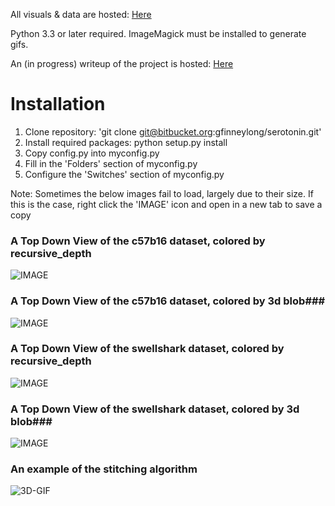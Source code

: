 All visuals & data are hosted: [Here](https://www.dropbox.com/sh/s136nj2b780e22d/AACy854x31kk4U11daFO1Z-0a?dl=0)

Python 3.3 or later required. ImageMagick must be installed to generate gifs.

An (in progress) writeup of the project is hosted: [Here](https://drive.google.com/open?id=0B5YXBruzm8zDUWxkbkQ4TXdEWUU)

# Installation
1. Clone repository: 'git clone git@bitbucket.org:gfinneylong/serotonin.git'
2. Install required packages: python setup.py install
3. Copy config.py into myconfig.py
4. Fill in the 'Folders' section of myconfig.py
5. Configure the 'Switches' section of myconfig.py

Note: Sometimes the below images fail to load, largely due to their size. If this is the case, right click the 'IMAGE' icon and open in a new tab to save a copy

### A Top Down View of the c57b16 dataset, colored by recursive_depth ###
![IMAGE](https://www.dropbox.com/s/4smgqwqimxn4e0s/c57b16_top_depth.png?dl=1)

### A Top Down View of the c57b16 dataset, colored by 3d blob###
![IMAGE](https://www.dropbox.com/s/z4is7p762le1ia2/c57b16_blob3d.png?dl=1)

### A Top Down View of the swellshark dataset, colored by recursive_depth ###
![IMAGE](https://www.dropbox.com/s/s5kom6kc162javc/swell_depth_top.png?dl=1)

### A Top Down View of the swellshark dataset, colored by 3d blob###
![IMAGE](https://www.dropbox.com/s/odqyi3lgg48noqn/swell_blob3d_top.png?dl=1)

### An example of the stitching algorithm
![3D-GIF](https://www.dropbox.com/s/a471w8z70jwav7n/Test_Example_of_Point_Matching.gif?dl=1)